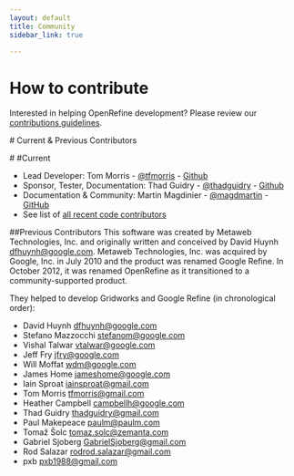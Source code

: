```yaml
---
layout: default
title: Community
sidebar_link: true

---
```

<div id="content">
  <h1 id="how-to-contribute">How to contribute</h1>

<p>Interested in helping OpenRefine development? Please review our <a href="https://github.com/OpenRefine/OpenRefine/blob/master/CONTRIBUTING.md">contributions guidelines</a>.</p>

<p># Current &amp; Previous Contributors</p>

<p># #Current</p>

<ul>
  <li>Lead Developer: Tom Morris - <a href="https://twitter.com/tfmorris">@tfmorris</a> - <a href="https://github.com/tfmorris">Github</a></li>
  <li>Sponsor, Tester, Documentation: Thad Guidry - <a href="http://twitter.com/thadguidry">@thadguidry</a> - <a href="https://github.com/thadguidry">Github</a></li>
  <li>Documentation &amp; Community: Martin Magdinier - <a href="http://twitter.com/magdmartin">@magdmartin</a> - <a href="https://github.com/magdmartin">GitHub</a></li>
  <li>See list of <a href="https://github.com/OpenRefine/OpenRefine/graphs/contributors">all recent code contributors </a></li>
</ul>

<p>##Previous Contributors
This software was created by Metaweb Technologies, Inc. and originally written and conceived by David Huynh <a href="mailto:dfhuynh@google.com">dfhuynh@google.com</a>. Metaweb Technologies, Inc. was acquired by Google, Inc. in July 2010 and the product was renamed Google Refine. In October 2012, it was renamed OpenRefine as it transitioned to a community-supported product.</p>

<p>They helped to develop Gridworks and Google Refine (in chronological order):</p>

<ul>
  <li>David Huynh <a href="mailto:dfhuynh@google.com">dfhuynh@google.com</a></li>
  <li>Stefano Mazzocchi <a href="mailto:stefanom@google.com">stefanom@google.com</a></li>
  <li>Vishal Talwar <a href="mailto:vtalwar@google.com">vtalwar@google.com</a></li>
  <li>Jeff Fry <a href="mailto:jfry@google.com">jfry@google.com</a></li>
  <li>Will Moffat <a href="mailto:wdm@google.com">wdm@google.com</a></li>
  <li>James Home <a href="mailto:jameshome@google.com">jameshome@google.com</a></li>
  <li>Iain Sproat <a href="mailto:iainsproat@gmail.com">iainsproat@gmail.com</a></li>
  <li>Tom Morris <a href="mailto:tfmorris@gmail.com">tfmorris@gmail.com</a></li>
  <li>Heather Campbell <a href="mailto:campbellh@google.com">campbellh@google.com</a></li>
  <li>Thad Guidry <a href="mailto:thadguidry@gmail.com">thadguidry@gmail.com</a></li>
  <li>Paul Makepeace <a href="mailto:paulm@paulm.com">paulm@paulm.com</a></li>
  <li>Tomaž Šolc <a href="mailto:tomaz.solc@zemanta.com">tomaz.solc@zemanta.com</a></li>
  <li>Gabriel Sjoberg <a href="mailto:GabrielSjoberg@gmail.com">GabrielSjoberg@gmail.com</a></li>
  <li>Rod Salazar <a href="mailto:rodrod.salazar@gmail.com">rodrod.salazar@gmail.com</a></li>
  <li>pxb <a href="mailto:pxb1988@gmail.com">pxb1988@gmail.com</a></li>
</ul>

  </div>
  
